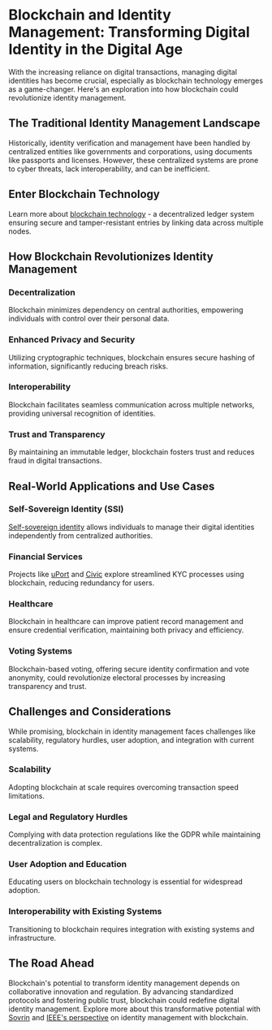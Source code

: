 # Blockchain and Identity Management: Transforming Digital Identity in the Digital Age

With the increasing reliance on digital transactions, managing digital identities has become crucial, especially as blockchain technology emerges as a game-changer. Here's an exploration into how blockchain could revolutionize identity management.

## The Traditional Identity Management Landscape

Historically, identity verification and management have been handled by centralized entities like governments and corporations, using documents like passports and licenses. However, these centralized systems are prone to cyber threats, lack interoperability, and can be inefficient.

## Enter Blockchain Technology

Learn more about [blockchain technology](https://en.wikipedia.org/wiki/Blockchain) - a decentralized ledger system ensuring secure and tamper-resistant entries by linking data across multiple nodes.

## How Blockchain Revolutionizes Identity Management

### Decentralization
Blockchain minimizes dependency on central authorities, empowering individuals with control over their personal data.

### Enhanced Privacy and Security
Utilizing cryptographic techniques, blockchain ensures secure hashing of information, significantly reducing breach risks.

### Interoperability
Blockchain facilitates seamless communication across multiple networks, providing universal recognition of identities.

### Trust and Transparency
By maintaining an immutable ledger, blockchain fosters trust and reduces fraud in digital transactions.

## Real-World Applications and Use Cases

### Self-Sovereign Identity (SSI)
[Self-sovereign identity](https://www.sovrin.org/) allows individuals to manage their digital identities independently from centralized authorities.

### Financial Services
Projects like [uPort](https://www.uport.me/) and [Civic](https://www.civic.com/) explore streamlined KYC processes using blockchain, reducing redundancy for users.

### Healthcare
Blockchain in healthcare can improve patient record management and ensure credential verification, maintaining both privacy and efficiency.

### Voting Systems
Blockchain-based voting, offering secure identity confirmation and vote anonymity, could revolutionize electoral processes by increasing transparency and trust.

## Challenges and Considerations

While promising, blockchain in identity management faces challenges like scalability, regulatory hurdles, user adoption, and integration with current systems.

### Scalability
Adopting blockchain at scale requires overcoming transaction speed limitations.

### Legal and Regulatory Hurdles
Complying with data protection regulations like the GDPR while maintaining decentralization is complex.

### User Adoption and Education
Educating users on blockchain technology is essential for widespread adoption.

### Interoperability with Existing Systems
Transitioning to blockchain requires integration with existing systems and infrastructure.

## The Road Ahead

Blockchain's potential to transform identity management depends on collaborative innovation and regulation. By advancing standardized protocols and fostering public trust, blockchain could redefine digital identity management. Explore more about this transformative potential with [Sovrin](https://sovrin.org/) and [IEEE's perspective](https://ieeexplore.ieee.org/document/8907435) on identity management with blockchain.